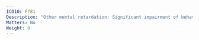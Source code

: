 ```yaml
---
ICD10: F781
Description: "Other mental retardation: Significant impairment of behaviour requiring attention or treatment"
Matters: No
Weight: 0
---
```


